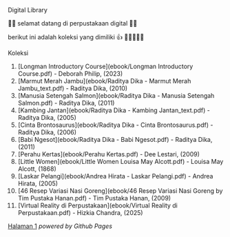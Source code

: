 Digital Library 

🙌🙌 selamat datang di perpustakaan digital 🙌🙌

berikut ini adalah koleksi yang dimiliki 👍 📙📗📘📕📔

Koleksi
1. [Longman Introductory Course](ebook/Longman Introductory Course.pdf) - Deborah Philip, (2023)
2. [Marmut Merah Jambu](ebook/Raditya Dika - Marmut Merah Jambu_text.pdf) - Raditya Dika, (2010)
3. [Manusia Setengah Salmon](ebook/Raditya Dika - Manusia Setengah Salmon.pdf) - Raditya Dika, (2011)
4. [Kambing Jantan](ebook/Raditya Dika - Kambing Jantan_text.pdf) - Raditya Dika, (2005)
5. [Cinta Brontosaurus](ebook/Raditya Dika - Cinta Brontosaurus.pdf) - Raditya Dika, (2006)
6. [Babi Ngesot](ebook/Raditya Dika - Babi Ngesot.pdf) - Raditya Dika, (2011)
7. [Perahu Kertas](ebook/Perahu Kertas.pdf) - Dee Lestari, (2009)
8. [Little Women](ebook/Little Women Louisa May Alcott.pdf) - Louisa May Alcott, (1868)
9. [Laskar Pelangi](ebook/Andrea Hirata - Laskar Pelangi.pdf) - Andrea Hirata, (2005)
10. [46 Resep Variasi Nasi Goreng](ebook/46 Resep Variasi Nasi Goreng by Tim Pustaka Hanan.pdf) - Tim Pustaka Hanan, (2009)
11. [Virtual Reality di Perpustakaan](ebook/Virtual Reality di Perpustakaan.pdf) - Hizkia Chandra, (2025)

<a href="halaman1.html">Halaman 1</a>
*powered by Github Pages*
